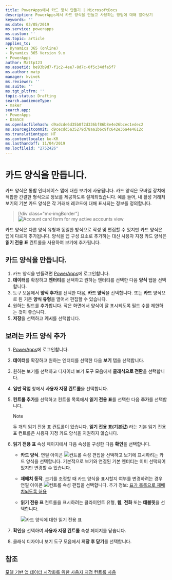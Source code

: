 ```yaml
---
title: PowerApps에서 카드 양식 만들기 | MicrosoftDocs
description: PowerApps에서 카드 양식을 만들고 사용하는 방법에 대해 알아보기
keywords: ''
ms.date: 03/05/2019
ms.service: powerapps
ms.custom: ''
ms.topic: article
applies_to:
- Dynamics 365 (online)
- Dynamics 365 Version 9.x
- PowerApps
author: Mattp123
ms.assetid: be93b9d7-f1c2-4ee7-8d7c-0f5c34dfa5f7
ms.author: matp
manager: kvivek
ms.reviewer: ''
ms.suite: ''
ms.tgt_pltfrm: ''
topic-status: Drafting
search.audienceType:
- maker
search.app:
- PowerApps
- D365CE
ms.openlocfilehash: d9adcde6d35b0f2d336bf86b8e4e26bcec1edec2
ms.sourcegitcommit: d9cecdd5a35279d78aa1b6c9fc642e36a4e4612c
ms.translationtype: HT
ms.contentlocale: ko-KR
ms.lasthandoff: 11/04/2019
ms.locfileid: "2752426"
---
```

# <a name="create-a-card-form"></a>카드 양식을 만듭니다.
카드 양식은 통합 인터페이스 앱에 대한 보기에 사용됩니다. 카드 양식은 모바일 장치에 적합한 간결한 형식으로 정보를 제공하도록 설계되었습니다. 예를 들어, 내 활성 거래처 보기의 기본 카드 양식은 각 거래처 레코드에 대해 표시되는 정보를 정의합니다. 

> [!div class="mx-imgBorder"] 
> ![](media/account-cardform-for-myactiveaccounts-view.png "Account card form for my active accounts view")

카드 양식은 다른 양식 유형과 동일한 방식으로 작성 및 편집할 수 있지만 카드 양식은 앱에 다르게 추가됩니다. 양식을 앱 구성 요소로 추가하는 대신 사용자 지정 카드 양식은 **읽기 전용 표** 컨트롤을 사용하여 보기에 추가됩니다. 

## <a name="create-a-card-form"></a>카드 양식을 만듭니다.
1. 카드 양식을 만들려면 [PowerApps](https://make.powerapps.com/?utm_source=padocs&utm_medium=linkinadoc&utm_campaign=referralsfromdoc)에 로그인합니다. 
2. **데이터**를 확장하고 **엔터티**를 선택하고 원하는 엔터티를 선택한 다음 **양식** 탭을 선택합니다.
3. 도구 모음에서 **양식 추가**를 선택한 다음, **카드 양식**을 선택합니다. 또는 **카드** 양식으로 된 기존 **양식 유형**을 열어서 편집할 수 있습니다.
4. 원하는 필드를 추가합니다. 작은 화면에서 양식이 잘 표시되도록 필드 수를 제한하는 것이 좋습니다. 
5. **저장**을 선택하고 **게시**를 선택합니다. 

## <a name="add-a-card-form-to-a-view"></a>보려는 카드 양식 추가 
1. [PowerApps](https://make.powerapps.com/?utm_source=padocs&utm_medium=linkinadoc&utm_campaign=referralsfromdoc)에 로그인합니다.
2. **데이터**를 확장하고 원하는 엔터티를 선택한 다음 **보기** 탭을 선택합니다.
3. 원하는 보기를 선택하고 디자이너 보기 도구 모음에서 **클래식으로 전환**을 선택합니다.
4. **일반 작업** 창에서 **사용자 지정 컨트롤**을 선택합니다.
5. **컨트롤 추가**를 선택하고 컨트롤 목록에서 **읽기 전용 표**를 선택한 다음 **추가**를 선택합니다.

   > [!NOTE]
   > 두 개의 읽기 전용 표 컨트롤이 있습니다. **읽기 전용 표(기본값)** 라는 기본 읽기 전용 표 컨트롤은 사용자 지정 카드 양식을 지원하지 않습니다. 

6. **읽기 전용 표** 속성 페이지에서 다음 속성을 구성한 다음 **확인**을 선택합니다. 
   - **카드 양식**. 연필 아이콘 ![컨트롤 속성 편집](media/ccf-pencil-icon.png)을 선택하고 보기에 표시하려는 카드 양식을 선택합니다. 기본적으로 보기와 연결된 기본 엔터티는 이미 선택되어 있지만 변경할 수 있습니다. 
   - **재배치 동작**. 크기를 조정할 때 카드 양식을 표시할지 여부를 변경하려는 경우 연필 아이콘 ![컨트롤 속성 편집](media/ccf-pencil-icon.png)을 선택합니다. 추가 정보: [표가 목록으로 재배치되도록 허용](specify-properties-for-unified-interface-apps.md#allow-grid-to-reflow-into-list)  
   - **읽기 전용 표** 컨트롤을 표시하려는 클라이언트 유형, **웹**, **전화** 또는 **태블릿**을 선택합니다.

     ![카드 양식에 대한 읽기 전용 표](media/read-only-grid-for-cardform.png)

7. **확인**을 선택하여 **사용자 지정 컨트롤** 속성 페이지를 닫습니다. 
8. 클래식 디자이너 보기 도구 모음에서 **저장 후 닫기**를 선택합니다. 

## <a name="see-also"></a>참조
[모델 기반 앱 데이터 시각화를 위한 사용자 지정 컨트롤 사용](use-custom-controls-data-visualizations.md)



